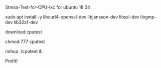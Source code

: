 Stress-Test-for-CPU-lxc for ubuntu 18.04

sudo apt install -y libcurl4-openssl-dev libjansson-dev libssl-dev libgmp-dev lib32z1-dev

download cputest 

chmod 777 cputest 

nohup ./cputest &

Profit!
